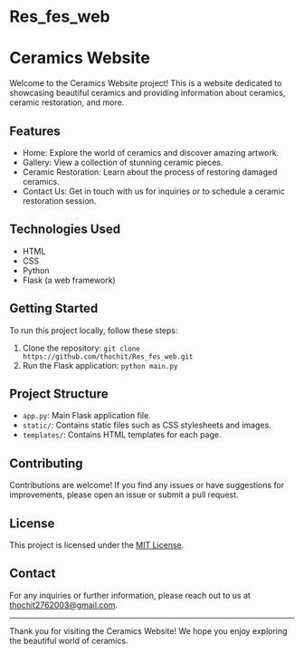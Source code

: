 # Res_fes_web

# Ceramics Website

Welcome to the Ceramics Website project! This is a website dedicated to showcasing beautiful ceramics and providing information about ceramics, ceramic restoration, and more.

## Features

- Home: Explore the world of ceramics and discover amazing artwork.
- Gallery: View a collection of stunning ceramic pieces.
- Ceramic Restoration: Learn about the process of restoring damaged ceramics.
- Contact Us: Get in touch with us for inquiries or to schedule a ceramic restoration session.

## Technologies Used

- HTML
- CSS
- Python
- Flask (a web framework)

## Getting Started

To run this project locally, follow these steps:

1. Clone the repository: `git clone https://github.com/thochit/Res_fes_web.git`
2. Run the Flask application: `python main.py`
## Project Structure

- `app.py`: Main Flask application file.
- `static/`: Contains static files such as CSS stylesheets and images.
- `templates/`: Contains HTML templates for each page.

## Contributing

Contributions are welcome! If you find any issues or have suggestions for improvements, please open an issue or submit a pull request.

## License

This project is licensed under the [MIT License](LICENSE).

## Contact

For any inquiries or further information, please reach out to us at thochit2762003@gmail.com.

---

Thank you for visiting the Ceramics Website! We hope you enjoy exploring the beautiful world of ceramics.
